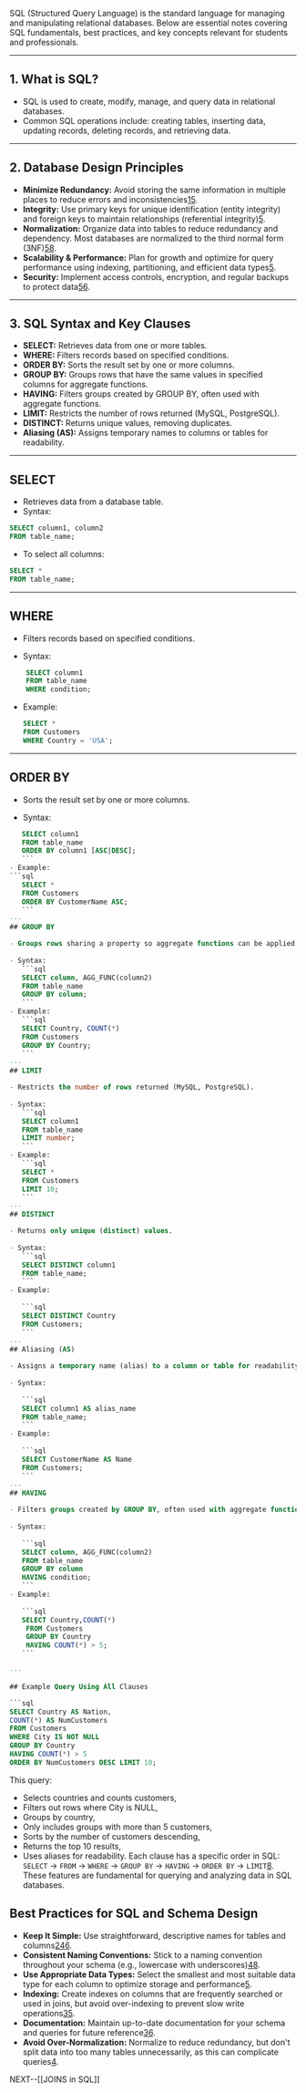 SQL (Structured Query Language) is the standard language for managing and manipulating relational databases. Below are essential notes covering SQL fundamentals, best practices, and key concepts relevant for students and professionals.

---
## **1. What is SQL?**

- SQL is used to create, modify, manage, and query data in relational databases.
- Common SQL operations include: creating tables, inserting data, updating records, deleting records, and retrieving data.
---
## **2. Database Design Principles**

- **Minimize Redundancy:** Avoid storing the same information in multiple places to reduce errors and inconsistencies[1](https://support.microsoft.com/en-us/office/database-design-basics-eb2159cf-1e30-401a-8084-bd4f9c9ca1f5)[5](https://www.guvi.in/blog/database-design-principles-and-best-practices/).
- **Integrity:** Use primary keys for unique identification (entity integrity) and foreign keys to maintain relationships (referential integrity)[5](https://www.guvi.in/blog/database-design-principles-and-best-practices/).
- **Normalization:** Organize data into tables to reduce redundancy and dependency. Most databases are normalized to the third normal form (3NF)[5](https://www.guvi.in/blog/database-design-principles-and-best-practices/)[8](https://www.reddit.com/r/Database/comments/rrwmtv/are_there_any_good_rules_of_thumb_dos_and_donts/).
- **Scalability & Performance:** Plan for growth and optimize for query performance using indexing, partitioning, and efficient data types[5](https://www.guvi.in/blog/database-design-principles-and-best-practices/).
- **Security:** Implement access controls, encryption, and regular backups to protect data[5](https://www.guvi.in/blog/database-design-principles-and-best-practices/)[6](https://www.integrate.io/blog/complete-guide-to-database-schema-design-guide/).
---
## **3. SQL Syntax and Key Clauses**

- **SELECT:** Retrieves data from one or more tables.
- **WHERE:** Filters records based on specified conditions.
- **ORDER BY:** Sorts the result set by one or more columns.
- **GROUP BY:** Groups rows that have the same values in specified columns for aggregate functions.
- **HAVING:** Filters groups created by GROUP BY, often used with aggregate functions.
- **LIMIT:** Restricts the number of rows returned (MySQL, PostgreSQL).
- **DISTINCT:** Returns unique values, removing duplicates.
- **Aliasing (AS):** Assigns temporary names to columns or tables for readability.
---
## SELECT

- Retrieves data from a database table.
- Syntax:
```sql  
SELECT column1, column2
FROM table_name;
```
- To select all columns:
```sql    
SELECT * 
FROM table_name;
```  
---
## WHERE

- Filters records based on specified conditions.
    
- Syntax:
    
```sql   
	SELECT column1 
	FROM table_name 
	WHERE condition;
```
- Example:
    ```sql
    SELECT * 
    FROM Customers 
    WHERE Country = 'USA';
    ```
---
## ORDER BY

- Sorts the result set by one or more columns.
    
- Syntax:
 ```sql
    SELECT column1 
    FROM table_name 
    ORDER BY column1 [ASC|DESC];
    ```
- Example:
```sql
    SELECT * 
    FROM Customers 
    ORDER BY CustomerName ASC;
    ```
---
## GROUP BY

- Groups rows sharing a property so aggregate functions can be applied.
    
- Syntax:
    ```sql
    SELECT column, AGG_FUNC(column2) 
    FROM table_name 
    GROUP BY column;
    ```
- Example:
    ```sql
	SELECT Country, COUNT(*) 
	FROM Customers 
	GROUP BY Country;
    ```
---
## LIMIT

- Restricts the number of rows returned (MySQL, PostgreSQL).
    
- Syntax:
    ```sql
    SELECT column1 
    FROM table_name 
    LIMIT number;
    ```
- Example:
    ```sql
    SELECT * 
    FROM Customers 
    LIMIT 10;
    ```
---
## DISTINCT

- Returns only unique (distinct) values.
    
- Syntax:
    ```sql
    SELECT DISTINCT column1 
    FROM table_name;
    ```
- Example:
    
    ```sql
    SELECT DISTINCT Country 
    FROM Customers;
    ```
---
## Aliasing (AS)

- Assigns a temporary name (alias) to a column or table for readability.
    
- Syntax:
    
    ```sql
    SELECT column1 AS alias_name 
    FROM table_name;
    ```
- Example:
    
    ```sql
    SELECT CustomerName AS Name 
    FROM Customers;
    ```
---
## HAVING

- Filters groups created by GROUP BY, often used with aggregate functions.
    
- Syntax:
    
    ```sql
    SELECT column, AGG_FUNC(column2) 
    FROM table_name 
    GROUP BY column 
    HAVING condition;
    ```
- Example:
    
    ```sql
    SELECT Country,COUNT(*) 
     FROM Customers 
     GROUP BY Country 
     HAVING COUNT(*) > 5;
    ```

---

## Example Query Using All Clauses

```sql
SELECT Country AS Nation, 
COUNT(*) AS NumCustomers 
FROM Customers 
WHERE City IS NOT NULL 
GROUP BY Country 
HAVING COUNT(*) > 5 
ORDER BY NumCustomers DESC LIMIT 10;
```
This query:
- Selects countries and counts customers,
- Filters out rows where City is NULL,
- Groups by country,
- Only includes groups with more than 5 customers,
- Sorts by the number of customers descending,
- Returns the top 10 results,
- Uses aliases for readability.
Each clause has a specific order in SQL:  
`SELECT` → `FROM` → `WHERE` → `GROUP BY` → `HAVING` → `ORDER BY` → `LIMIT`[8](https://dev.mysql.com/doc/en/select.html).
These features are fundamental for querying and analyzing data in SQL databases.
## **Best Practices for SQL and Schema Design**

- **Keep It Simple:** Use straightforward, descriptive names for tables and columns[2](https://www.lucidchart.com/blog/database-design-best-practices)[4](https://www.sisense.com/blog/better-sql-schema/)[6](https://www.integrate.io/blog/complete-guide-to-database-schema-design-guide/).
- **Consistent Naming Conventions:** Stick to a naming convention throughout your schema (e.g., lowercase with underscores)[4](https://www.sisense.com/blog/better-sql-schema/)[8](https://www.reddit.com/r/Database/comments/rrwmtv/are_there_any_good_rules_of_thumb_dos_and_donts/).
- **Use Appropriate Data Types:** Select the smallest and most suitable data type for each column to optimize storage and performance[5](https://www.guvi.in/blog/database-design-principles-and-best-practices/).
- **Indexing:** Create indexes on columns that are frequently searched or used in joins, but avoid over-indexing to prevent slow write operations[3](https://vertabelo.com/blog/best-practices-for-database-design/)[5](https://www.guvi.in/blog/database-design-principles-and-best-practices/).
- **Documentation:** Maintain up-to-date documentation for your schema and queries for future reference[3](https://vertabelo.com/blog/best-practices-for-database-design/)[6](https://www.integrate.io/blog/complete-guide-to-database-schema-design-guide/).
- **Avoid Over-Normalization:** Normalize to reduce redundancy, but don't split data into too many tables unnecessarily, as this can complicate queries[4](https://www.sisense.com/blog/better-sql-schema/).

 NEXT--[[JOINS in SQL]]